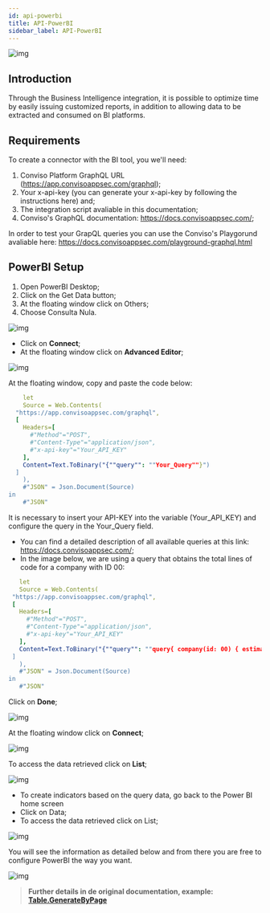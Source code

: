 ```yaml
---
id: api-powerbi
title: API-PowerBI
sidebar_label: API-PowerBI
---
```


<div style={{textAlign: 'center'}}>

![img](../../static/img/powerbi.png)

</div>

## Introduction

Through the Business Intelligence integration, it is possible to optimize time by easily issuing customized reports, in addition to allowing data to be extracted and consumed on BI platforms.

## Requirements


To create a connector with the BI tool, you we'll need:


1. Conviso Platform GraphQL URL (https://app.convisoappsec.com/graphql);
2. Your x-api-key (you can generate your x-api-key by following the instructions here) and; 
3. The integration script avaliable in this documentation;
4. Conviso's GraphQL documentation: https://docs.convisoappsec.com/;


In order to test your GrapQL queries you can use the Conviso's Playgorund avaliable here: https://docs.convisoappsec.com/playground-graphql.html

## PowerBI Setup


1. Open PowerBI Desktop;
2. Click on the Get Data button;
3. At the floating window click on Others;
4. Choose Consulta Nula.

<div style={{textAlign: 'center'}}>

![img](../../static/img/BI1.png)

</div>

- Click on **Connect**;
- At the floating window click on **Advanced Editor**;


<div style={{textAlign: 'center'}}>

![img](../../static/img/BI2.png)

</div>

At the floating window, copy and paste the code below:

```yml
	let
    Source = Web.Contents(
  "https://app.convisoappsec.com/graphql",
  [
    Headers=[
      #"Method"="POST",
      #"Content-Type"="application/json",
      #"x-api-key"="Your_API_KEY"
    ],
    Content=Text.ToBinary("{""query"": ""Your_Query""}")
  ]
    ),
    #"JSON" = Json.Document(Source)
in
    #"JSON"
```

 It is necessary to insert your API-KEY into the variable (Your_API_KEY) and configure the query in the Your_Query field.

 - You can find a detailed description of all available queries at this link:  https://docs.convisoappsec.com/;
 - In the image below, we are using a query that obtains the total lines of code for a company with ID 00:


 ``` yml
 	let
    Source = Web.Contents(
  "https://app.convisoappsec.com/graphql",
  [
    Headers=[
      #"Method"="POST",
      #"Content-Type"="application/json",
      #"x-api-key"="Your_API_KEY"
    ],
    Content=Text.ToBinary("{""query"": ""query{ company(id: 00) { estimatedLinesConsumed }}""}")
  ]
    ),
    #"JSON" = Json.Document(Source)
in
    #"JSON"

 ```


Click on **Done**;

<div style={{textAlign: 'center'}}>

![img](../../static/img/BI3.png)

</div>

At the floating window click on **Connect**;


<div style={{textAlign: 'center'}}>

![img](../../static/img/BI4.png)

</div>

To access the data retrieved click on **List**;

<div style={{textAlign: 'center'}}>

![img](../../static/img/BI5.png)

</div>

-  To create indicators based on the query data, go back to the Power BI home screen
-  Click on Data;
-  To access the data retrieved click on List;

<div style={{textAlign: 'center'}}>

![img](../../static/img/BI6.png)

</div>

You will see the information as detailed below and from there you are free to configure PowerBI the way you want.

<div style={{textAlign: 'center'}}>

![img](../../static/img/BI7.png)

</div>


> **Further details in de original documentation, example: [Table.GenerateByPage](https://docs.microsoft.com/en-us/power-query/helperfunctions#tablegeneratebypage)**
